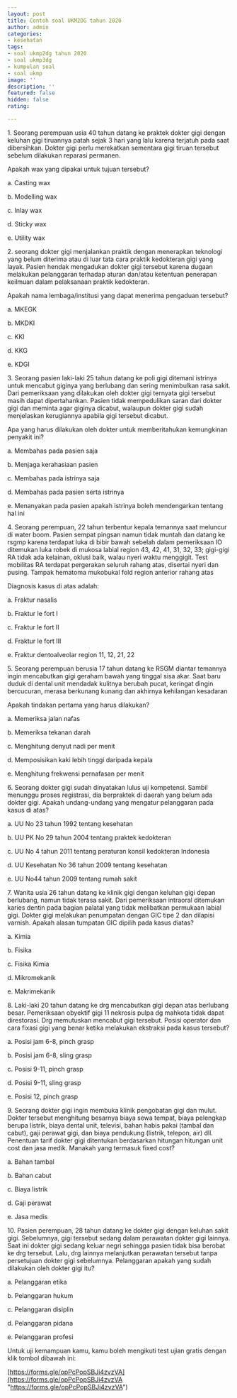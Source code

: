 ```yaml
---
layout: post
title: Contoh soal UKM2DG tahun 2020
author: admin
categories:
- kesehatan
tags:
- soal ukmp2dg tahun 2020
- soal ukmp3dg
- kumpulan soal
- soal ukmp
image: ''
description: ''
featured: false
hidden: false
rating: 

---
```

1\. Seorang perempuan usia 40 tahun datang ke praktek dokter gigi dengan keluhan gigi tiruannya patah sejak 3 hari yang lalu karena terjatuh pada saat dibersihkan. Dokter gigi perlu merekatkan sementara gigi tiruan tersebut sebelum dilakukan reparasi permanen.

Apakah wax yang dipakai untuk tujuan tersebut?

a. Casting wax

b. Modelling wax

c. Inlay wax

d. Sticky wax

e. Utility wax

2\. seorang dokter gigi menjalankan praktik dengan menerapkan teknologi yang belum diterima atau di luar tata cara praktik kedokteran gigi yang layak. Pasien hendak mengadukan dokter gigi tersebut karena dugaan melakukan pelanggaran terhadap aturan dan/atau ketentuan penerapan keilmuan dalam pelaksanaan praktik kedokteran.

Apakah nama lembaga/institusi yang dapat menerima pengaduan tersebut?

a. MKEGK

b. MKDKI

c. KKI

d. KKG

e. KDGI

3\. Seorang pasien laki-laki 25 tahun datang ke poli gigi ditemani istrinya untuk mencabut giginya yang berlubang dan sering menimbulkan rasa sakit. Dari pemeriksaan yang dilakukan oleh dokter gigi ternyata gigi tersebut masih dapat dipertahankan. Pasien tidak mempedulikan saran dari dokter gigi dan meminta agar giginya dicabut, walaupun dokter gigi sudah menjelaskan kerugiannya apabila gigi tersebut dicabut.

Apa yang harus dilakukan oleh dokter untuk memberitahukan kemungkinan penyakit ini?

a. Membahas pada pasien saja

b. Menjaga kerahasiaan pasien

c. Membahas pada istrinya saja

d. Membahas pada pasien serta istrinya

e. Menanyakan pada pasien apakah istrinya boleh mendengarkan tentang hal ini

4\. Seorang perempuan, 22 tahun terbentur kepala temannya saat meluncur di water boom. Pasien sempat pingsan namun tidak muntah dan datang ke rsgmp karena terdapat luka di bibir bawah sebelah dalam pemeriksaan IO ditemukan luka robek di mukosa labial region 43, 42, 41, 31, 32, 33; gigi-gigi RA tidak ada kelainan, oklusi baik, walau nyeri waktu menggigit. Test mobilitas RA terdapat pergerakan seluruh rahang atas, disertai nyeri dan pusing. Tampak hematoma mukobukal fold region anterior rahang atas

Diagnosis kasus di atas adalah:

a. Fraktur nasalis

b. Fraktur le fort I

c. Fraktur le fort II

d. Fraktur le fort III

e. Fraktur dentoalveolar region 11, 12, 21, 22

5\. Seorang perempuan berusia 17 tahun datang ke RSGM diantar temannya ingin mencabutkan gigi geraham bawah yang tinggal sisa akar. Saat baru duduk di dental unit mendadak kulitnya berubah pucat, keringat dingin bercucuran, merasa berkunang kunang dan akhirnya kehilangan kesadaran

Apakah tindakan pertama yang harus dilakukan?

a. Memeriksa jalan nafas

b. Memeriksa tekanan darah

c. Menghitung denyut nadi per menit

d. Memposisikan kaki lebih tinggi daripada kepala

e. Menghitung frekwensi pernafasan per menit

6\. Seorang dokter gigi sudah dinyatakan lulus uji kompetensi. Sambil menunggu proses registrasi, dia berpraktek di daerah yang belum ada dokter gigi. Apakah undang-undang yang mengatur pelanggaran pada kasus di atas?

a. UU No 23 tahun 1992 tentang kesehatan

b. UU PK No 29 tahun 2004 tentang praktek kedokteran

c. UU No 4 tahun 2011 tentang peraturan konsil kedokteran Indonesia

d. UU Kesehatan No 36 tahun 2009 tentang kesehatan

e. UU No44 tahun 2009 tentang rumah sakit

7\. Wanita usia 26 tahun datang ke klinik gigi dengan keluhan gigi depan berlubang, namun tidak terasa sakit. Dari pemeriksaan intraoral ditemukan karies dentin pada bagian palatal yang tidak melibatkan permukaan labial gigi. Dokter gigi melakukan penumpatan dengan GIC tipe 2 dan dilapisi varnish. Apakah alasan tumpatan GIC dipilih pada kasus diatas?

a. Kimia

b. Fisika

c. Fisika Kimia

d. Mikromekanik

e. Makrimekanik

8\. Laki-laki 20 tahun datang ke drg mencabutkan gigi depan atas berlubang besar. Pemeriksaan obyektif gigi 11 nekrosis pulpa dg mahkota tidak dapat direstorasi. Drg memutuskan mencabut gigi tersebut. Posisi operator dan cara fixasi gigi yang benar ketika melakukan ekstraksi pada kasus tersebut?

a. Posisi jam 6-8, pinch grasp

b. Posisi jam 6-8, sling grasp

c. Posisi 9-11, pinch grasp

d. Posisi 9-11, sling grasp

e. Posisi 12, pinch grasp

9\. Seorang dokter gigi ingin membuka klinik pengobatan gigi dan mulut. Dokter tersebut menghitung besarnya biaya sewa tempat, biaya pelengkap berupa listrik, biaya dental unit, televisi, bahan habis pakai (tambal dan cabut), gaji perawat gigi, dan biaya pendukung (listrik, telepon, air) dll. Penentuan tarif dokter gigi ditentukan berdasarkan hitungan hitungan unit cost dan jasa medik. Manakah yang termasuk fixed cost?

a. Bahan tambal

b. Bahan cabut

c. Biaya listrik

d. Gaji perawat

e. Jasa medis

10\. Pasien perempuan, 28 tahun datang ke dokter gigi dengan keluhan sakit gigi. Sebelumnya, gigi tersebut sedang dalam perawatan dokter gigi lainnya. Saat ini dokter gigi sedang keluar negri sehingga pasien tidak bisa berobat ke drg tersebut. Lalu, drg lainnya melanjutkan perawatan tersebut tanpa persetujuan dokter gigi sebelumnya. Pelanggaran apakah yang sudah dilakukan oleh dokter gigi itu?

a. Pelanggaran etika

b. Pelanggaran hukum

c. Pelanggaran disiplin

d. Pelanggaran pidana

e. Pelanggaran profesi

Untuk uji kemampuan kamu, kamu boleh mengikuti test ujian gratis dengan klik tombol dibawah ini:

[https://forms.gle/opPcPopSBJi4zvzVA](https://forms.gle/opPcPopSBJi4zvzVA "https://forms.gle/opPcPopSBJi4zvzVA")